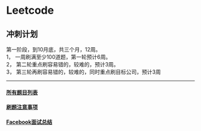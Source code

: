 # Leetcode

## **冲刺计划**

第一阶段，到10月底，共三个月，12周。<br/>
1， 一周刷满至少100道题，第一轮预计6周。<br/>
2， 第二轮重点刷容易错的，较难的，预计3周。<br/>
3， 第三轮再刷容易错的，较难的，同时重点刷目标公司，预计3周

------

#### **[所有题目列表](https://github.com/dingjikerbo/leetcode/blob/master/doc/Leetcodes.md)**
 
#### **[刷题注意事项](https://github.com/dingjikerbo/leetcode/blob/master/doc/Attention.md)** 
 
#### **[Facebook面试总结](https://github.com/dingjikerbo/leetcode/blob/master/doc/FacebookSummary.md)** 
